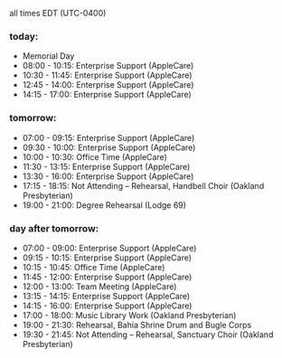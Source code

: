 all times EDT (UTC-0400)

### today:

* Memorial Day
* 08:00 - 10:15: Enterprise Support (AppleCare)
* 10:30 - 11:45: Enterprise Support (AppleCare)
* 12:45 - 14:00: Enterprise Support (AppleCare)
* 14:15 - 17:00: Enterprise Support (AppleCare)

### tomorrow:

* 07:00 - 09:15: Enterprise Support (AppleCare)
* 09:30 - 10:00: Enterprise Support (AppleCare)
* 10:00 - 10:30: Office Time (AppleCare)
* 11:30 - 13:15: Enterprise Support (AppleCare)
* 13:30 - 16:00: Enterprise Support (AppleCare)
* 17:15 - 18:15: Not Attending – Rehearsal, Handbell Choir (Oakland Presbyterian)
* 19:00 - 21:00: Degree Rehearsal (Lodge 69)

### day after tomorrow:

* 07:00 - 09:00: Enterprise Support (AppleCare)
* 09:15 - 10:15: Enterprise Support (AppleCare)
* 10:15 - 10:45: Office Time (AppleCare)
* 11:45 - 12:00: Enterprise Support (AppleCare)
* 12:00 - 13:00: Team Meeting (AppleCare)
* 13:15 - 14:15: Enterprise Support (AppleCare)
* 14:15 - 16:00: Enterprise Support (AppleCare)
* 17:00 - 18:00: Music Library Work (Oakland Presbyterian)
* 19:00 - 21:30: Rehearsal, Bahia Shrine Drum and Bugle Corps
* 19:30 - 21:45: Not Attending – Rehearsal, Sanctuary Choir (Oakland Presbyterian)
